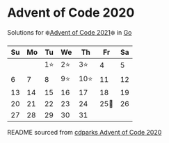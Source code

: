# Advent of Code 2020

Solutions for ❄️[Advent of Code 2021]❄️ in [Go]

| Su   | Mo   | Tu   | We   | Th    | Fr   | Sa   |
| ---- | ---- | ---- | ---- | ----- | ---- | ---- |
|      |      | 1⭐  | 2⭐  | 3⭐  | 4  | 5  |
| 6  | 7  | 8  | 9⭐ | 10⭐ | 11 | 12 |
| 13 | 14 | 15 | 16 | 17    | 18   | 19   |
| 20   | 21   | 22   | 23   | 24    | 25🎄 | 26   |
| 27   | 28   | 29   | 30   | 31    |      |      |


README sourced from [cdparks Advent of Code 2020]

[Go]: https://go.dev/
[Advent of Code 2021]: https://adventofcode.com/2021
[cdparks Advent of Code 2020]: https://github.com/cdparks/advent2020/blob/main/README.md
